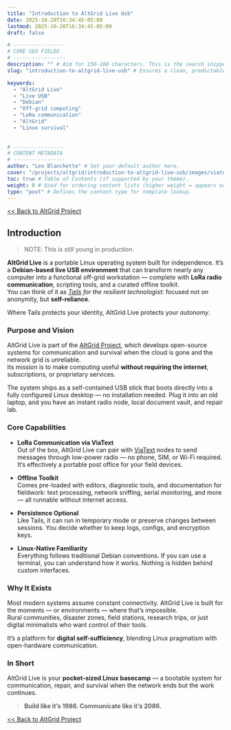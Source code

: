 ```yaml
---
title: "Introduction to AltGrid Live Usb"
date: 2025-10-20T16:34:45-05:00
lastmod: 2025-10-20T16:34:45-05:00 
draft: false 

# -----------------
# CORE SEO FIELDS
# -----------------
description: "" # Aim for 150-160 characters. This is the search snippet.
slug: "introduction-to-altgrid-live-usb" # Ensures a clean, predictable URL path.

keywords:
  - "AltGrid Live"
  - "Live USB"
  - "Debian"
  - "Off-grid computing"
  - "LoRa communication"
  - "AltGrid"
  - "Linux survival"
  
  
# -----------------
# CONTENT METADATA
# -----------------
author: "Leo Blanchette" # Set your default author here.
cover: "/projects/altgrid/introduction-to-altgrid-live-usb/images/viatux-usb.jpg" # Path to the featured image for the post (e.g., /images/post-name/featured.jpg).
toc: true # Table of Contents (if supported by your theme).
weight: 0 # Used for ordering content lists (higher weight = appears earlier).
type: "post" # Defines the content type for template lookup.
---
```


[<< Back to AltGrid Project](/projects/altgrid/)

## Introduction

> NOTE: This is still young in production. 

**AltGrid Live** is a portable Linux operating system built for independence. It’s a **Debian-based live USB environment** that can transform nearly any computer into a functional off-grid workstation — complete with **LoRa radio communication**, scripting tools, and a curated offline toolkit.  
You can think of it as *[Tails](https://tails.net/) for the resilient technologist*: focused not on anonymity, but **self-reliance**.

Where Tails protects your identity, AltGrid Live protects your *autonomy*.

### Purpose and Vision

AltGrid Live is part of the [AltGrid Project](https://github.com/AltGrid/), which develops open-source systems for communication and survival when the cloud is gone and the network grid is unreliable.  
Its mission is to make computing useful **without requiring the internet**, subscriptions, or proprietary services.

The system ships as a self-contained USB stick that boots directly into a fully configured Linux desktop — no installation needed. Plug it into an old laptop, and you have an instant radio node, local document vault, and repair lab.

### Core Capabilities

- **LoRa Communication via ViaText**  
  Out of the box, AltGrid Live can pair with [ViaText](https://github.com/AltGrid/viatext-core) nodes to send messages through low-power radio — no phone, SIM, or Wi-Fi required. It’s effectively a portable post office for your field devices. 

- **Offline Toolkit**  
  Comes pre-loaded with editors, diagnostic tools, and documentation for fieldwork: text processing, network sniffing, serial monitoring, and more — all runnable without internet access.

- **Persistence Optional**  
  Like Tails, it can run in temporary mode or preserve changes between sessions. You decide whether to keep logs, configs, and encryption keys.

- **Linux-Native Familiarity**  
  Everything follows traditional Debian conventions. If you can use a terminal, you can understand how it works. Nothing is hidden behind custom interfaces.

### Why It Exists

Most modern systems assume constant connectivity. AltGrid Live is built for the moments — or environments — where that’s impossible.  
Rural communities, disaster zones, field stations, research trips, or just digital minimalists who want control of their tools.

It’s a platform for **digital self-sufficiency**, blending Linux pragmatism with open-hardware communication.

### In Short

AltGrid Live is your **pocket-sized Linux basecamp** — a bootable system for communication, repair, and survival when the network ends but the work continues.

> **Build like it’s 1986. Communicate like it’s 2086.**

[<< Back to AltGrid Project](/projects/altgrid/)